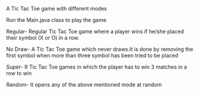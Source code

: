 A Tic Tac Toe game with different modes

Run the Main.java class to play the game

Regular- Regular Tic Tac Toe game where a player wins if he/she placed their symbol (X or O) in a row.

No Draw- A Tic Tac Toe game which never draws.It is done by removing the first symbol when more than three symbol has been tried to be placed

Super- 9 Tic Tac Toe games in which the player has to win 3 matches in a row to win

Random- It opens any of the above mentioned mode at random
